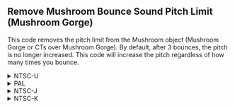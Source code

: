 ## Remove Mushroom Bounce Sound Pitch Limit (Mushroom Gorge)

This code removes the pitch limit from the Mushroom object (Mushroom Gorge or CTs over Mushroom Gorge). By default, after 3 bounces, the pitch is no longer increased. This code will increase the pitch regardless of how many times you bounce.

<details>
<summary>NTSC-U</summary>

```powerpc
04702640 60000000
```
</details>

<details>
<summary>PAL</summary>

```powerpc
04708FE4 60000000
```
</details>

<details>
<summary>NTSC-J</summary>

```powerpc
04708650 60000000
```
</details>

<details>
<summary>NTSC-K</summary>

```powerpc
046F738C 60000000
```
</details>